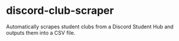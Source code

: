 # discord-club-scraper
 Automatically scrapes student clubs from a Discord Student Hub and outputs them into a CSV file.
